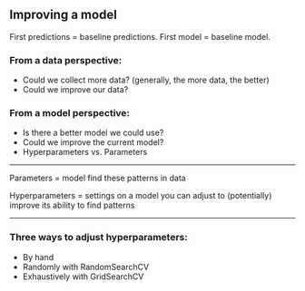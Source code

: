  ## Improving a model

First predictions = baseline predictions. First model = baseline model.

### From a data perspective:

* Could we collect more data? (generally, the more data, the better)
* Could we improve our data?

### From a model perspective:

* Is there a better model we could use?
* Could we improve the current model?
* Hyperparameters vs. Parameters

<hr/>

Parameters = model find these patterns in data

Hyperparameters = settings on a model you can adjust to (potentially) improve its ability to find patterns
<hr/>

### Three ways to adjust hyperparameters:

* By hand
* Randomly with RandomSearchCV
* Exhaustively with GridSearchCV

